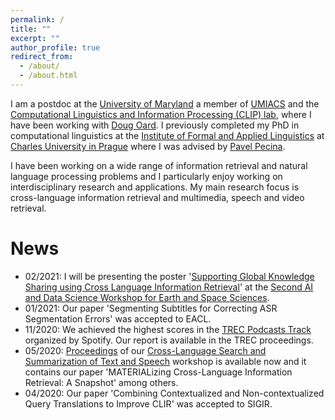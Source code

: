 ```yaml
---
permalink: /
title: ""
excerpt: ""
author_profile: true
redirect_from: 
  - /about/
  - /about.html
---
```


I am a postdoc at the [University of Maryland](https://umd.edu) a member of [UMIACS](https://www.umiacs.umd.edu/) and the [Computational Linguistics and Information Processing (CLIP) lab](https://wiki.umiacs.umd.edu/clip/), where I have been working with [Doug Oard](https://user.eng.umd.edu/~oard/). I previously completed my PhD in computational linguistics at the [Institute of Formal and Applied Linguistics](http://ufal.mff.cuni.cz/) at [Charles University in Prague](https://cuni.cz/) where I was advised by [Pavel Pecina](http://ufal.mff.cuni.cz/~pecina/index.html). 

I have been working on a wide range of information retrieval and natural language processing problems and I particularly enjoy working on interdisciplinary research and applications. My main research focus is cross-language information retrieval and multimedia, speech and video retrieval. 

News
======
* 02/2021: I will be presenting the poster '[Supporting Global Knowledge Sharing using Cross Language Information Retrieval](_data/NASA_Presentation.pdf)' at the [Second AI and Data Science Workshop for Earth and Space Sciences](https://datascience.jpl.nasa.gov/aiworkshop).
* 01/2021: Our paper 'Segmenting Subtitles for Correcting ASR Segmentation Errors' was accepted to EACL.
* 11/2020: We achieved the highest scores in the [TREC Podcasts Track](https://podcastsdataset.byspotify.com/) organized by Spotify. Our report is available in the TREC proceedings.
* 05/2020: [Proceedings](https://lrec2020.lrec-conf.org/media/proceedings/Workshops/Books/CLSSTS2020book.pdf) of our [Cross-Language Search and Summarization of Text and Speech](http://users.umiacs.umd.edu/~oard/clssts/) workshop is available now and it contains our paper 'MATERIALizing Cross-Language Information Retrieval: A Snapshot' among others.
* 04/2020: Our paper 'Combining Contextualized and Non-contextualized Query Translations to Improve CLIR' was accepted to SIGIR.
